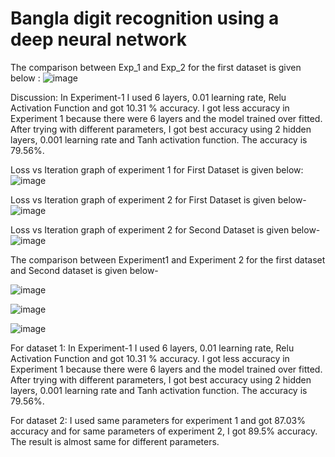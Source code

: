 # Bangla digit recognition using a deep neural network

The comparison between Exp_1 and Exp_2 for the first dataset is given below :
![image](https://user-images.githubusercontent.com/39572828/152205379-87a95480-c578-49f7-99ae-d46cb6e5ad10.png)

Discussion: In Experiment-1 I used 6 layers, 0.01 learning rate, Relu Activation Function and got 10.31 % accuracy. I got less accuracy in Experiment 1 because there were 6 layers and the model trained over fitted.  After trying with different parameters, I got best accuracy using 2 hidden layers, 0.001 learning rate and Tanh activation function. The accuracy is 79.56%. 


Loss vs Iteration graph of experiment 1 for First Dataset is given below:
![image](https://user-images.githubusercontent.com/39572828/152205502-8be71997-439d-409d-9b8a-48cd6d7d271d.png)

Loss vs Iteration graph of experiment 2 for First Dataset is given below-
![image](https://user-images.githubusercontent.com/39572828/152205596-1ddd834f-88a5-4358-b687-56a1e014f0a0.png)

Loss vs Iteration graph of experiment 2 for Second Dataset is given below-
![image](https://user-images.githubusercontent.com/39572828/152205635-ff21df35-414e-42c3-8478-0c604457dd90.png)


The comparison between Experiment1 and Experiment 2 for the first dataset and Second dataset is given below-

![image](https://user-images.githubusercontent.com/39572828/152205711-f7662edf-3dc7-4c84-b5e7-8eab55b4bffd.png)

![image](https://user-images.githubusercontent.com/39572828/152205773-e8838bf8-c190-4ae7-aaaa-8f3dcfce3562.png)

![image](https://user-images.githubusercontent.com/39572828/152205807-f7d205d6-3a3f-4169-9225-6fc92a312cbc.png)

For dataset 1: 
In Experiment-1 I used 6 layers, 0.01 learning rate, Relu Activation Function and got 10.31 % accuracy. I got less accuracy in Experiment 1 because there were 6 layers and the model trained over fitted.  After trying with different parameters, I got best accuracy using 2 hidden layers, 0.001 learning rate and Tanh activation function. The accuracy is 79.56%. 

For dataset 2: 
I used same parameters for experiment 1 and got 87.03% accuracy and for same parameters of experiment 2, I got 89.5% accuracy. The result is almost same for different parameters.

  


